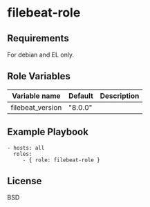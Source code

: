 filebeat-role
=========


Requirements
------------

For debian and EL only.

Role Variables
--------------


| Variable name | Default | Description |
|-----------------------|----------|-------------------------|
| filebeat_version | "8.0.0" |

Example Playbook
----------------

    - hosts: all
      roles:
         - { role: filebeat-role }

License
-------

BSD
